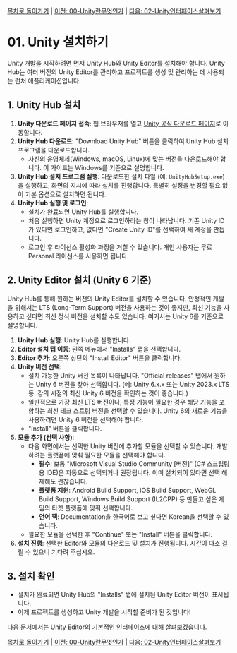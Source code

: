 [목차로 돌아가기](./README.md) | [이전: 00-Unity란무엇인가](./00-Unity란무엇인가.md) | [다음: 02-Unity인터페이스살펴보기](./02-Unity인터페이스살펴보기.md)

# 01. Unity 설치하기

Unity 개발을 시작하려면 먼저 Unity Hub와 Unity Editor를 설치해야 합니다. Unity Hub는 여러 버전의 Unity Editor를 관리하고 프로젝트를 생성 및 관리하는 데 사용되는 런처 애플리케이션입니다.

## 1. Unity Hub 설치

1.  **Unity 다운로드 페이지 접속**: 웹 브라우저를 열고 [Unity 공식 다운로드 페이지](https://unity.com/download)로 이동합니다.
2.  **Unity Hub 다운로드**: "Download Unity Hub" 버튼을 클릭하여 Unity Hub 설치 프로그램을 다운로드합니다.
    *   자신의 운영체제(Windows, macOS, Linux)에 맞는 버전을 다운로드해야 합니다. 이 가이드는 Windows를 기준으로 설명합니다.
3.  **Unity Hub 설치 프로그램 실행**: 다운로드한 설치 파일 (예: `UnityHubSetup.exe`)을 실행하고, 화면의 지시에 따라 설치를 진행합니다. 특별히 설정을 변경할 필요 없이 기본 옵션으로 설치하면 됩니다.
4.  **Unity Hub 실행 및 로그인**:
    *   설치가 완료되면 Unity Hub를 실행합니다.
    *   처음 실행하면 Unity 계정으로 로그인하라는 창이 나타납니다. 기존 Unity ID가 있다면 로그인하고, 없다면 "Create Unity ID"를 선택하여 새 계정을 만듭니다.
    *   로그인 후 라이선스 활성화 과정을 거칠 수 있습니다. 개인 사용자는 무료 Personal 라이선스를 사용하면 됩니다.

## 2. Unity Editor 설치 (Unity 6 기준)

Unity Hub를 통해 원하는 버전의 Unity Editor를 설치할 수 있습니다. 안정적인 개발을 위해서는 LTS (Long-Term Support) 버전을 사용하는 것이 좋지만, 최신 기능을 사용하고 싶다면 최신 정식 버전을 설치할 수도 있습니다. 여기서는 Unity 6를 기준으로 설명합니다.

1.  **Unity Hub 실행**: Unity Hub를 실행합니다.
2.  **Editor 설치 탭 이동**: 왼쪽 메뉴에서 "Installs" 탭을 선택합니다.
3.  **Editor 추가**: 오른쪽 상단의 "Install Editor" 버튼을 클릭합니다.
4.  **Unity 버전 선택**:
    *   설치 가능한 Unity 버전 목록이 나타납니다. "Official releases" 탭에서 원하는 Unity 6 버전을 찾아 선택합니다. (예: Unity 6.x.x 또는 Unity 2023.x LTS 등. 강의 시점의 최신 Unity 6 버전을 확인하는 것이 좋습니다.)
    *   일반적으로 가장 최신 LTS 버전이나, 특정 기능이 필요한 경우 해당 기능을 포함하는 최신 테크 스트림 버전을 선택할 수 있습니다. Unity 6의 새로운 기능을 사용하려면 Unity 6 버전을 선택해야 합니다.
    *   "Install" 버튼을 클릭합니다.
5.  **모듈 추가 (선택 사항)**:
    *   다음 화면에서는 선택한 Unity 버전에 추가할 모듈을 선택할 수 있습니다. 개발하려는 플랫폼에 맞춰 필요한 모듈을 선택해야 합니다.
        *   **필수**: 보통 "Microsoft Visual Studio Community [버전]" (C# 스크립팅용 IDE)은 자동으로 선택되거나 권장됩니다. 이미 설치되어 있다면 선택 해제해도 괜찮습니다.
        *   **플랫폼 지원**: Android Build Support, iOS Build Support, WebGL Build Support, Windows Build Support (IL2CPP) 등 만들고 싶은 게임의 타겟 플랫폼에 맞춰 선택합니다.
        *   **언어 팩**: Documentation을 한국어로 보고 싶다면 Korean을 선택할 수 있습니다.
    *   필요한 모듈을 선택한 후 "Continue" 또는 "Install" 버튼을 클릭합니다.
6.  **설치 진행**: 선택한 Editor와 모듈의 다운로드 및 설치가 진행됩니다. 시간이 다소 걸릴 수 있으니 기다려 주십시오.

## 3. 설치 확인

-   설치가 완료되면 Unity Hub의 "Installs" 탭에 설치된 Unity Editor 버전이 표시됩니다.
-   이제 프로젝트를 생성하고 Unity 개발을 시작할 준비가 된 것입니다!

다음 문서에서는 Unity Editor의 기본적인 인터페이스에 대해 살펴보겠습니다. 

[목차로 돌아가기](./README.md) | [이전: 00-Unity란무엇인가](./00-Unity란무엇인가.md) | [다음: 02-Unity인터페이스살펴보기](./02-Unity인터페이스살펴보기.md) 